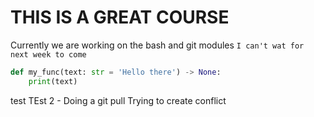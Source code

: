 # **THIS IS A GREAT COURSE**

Currently we are working on the bash and git modules
`I can't wat for next week to come`

```python
def my_func(text: str = 'Hello there') -> None:
    print(text)

```
test
TEst 2 - Doing a git pull
Trying to create conflict
